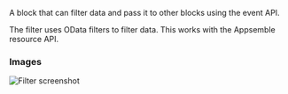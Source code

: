A block that can filter data and pass it to other blocks using the event API.

The filter uses OData filters to filter data. This works with the Appsemble resource API.

### Images

![Filter screenshot](https://gitlab.com/appsemble/appsemble/-/raw/0.19.13/config/assets/filter.png)

